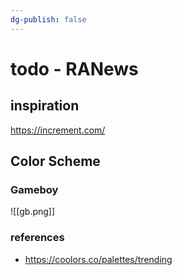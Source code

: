 ```yaml
---
dg-publish: false
---
```

# todo - RANews

## inspiration

https://increment.com/

## Color Scheme

### Gameboy

![[gb.png]]


### references

- <https://coolors.co/palettes/trending>